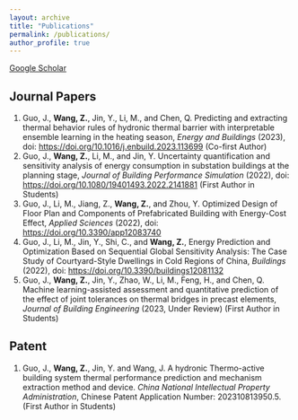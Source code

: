 ```yaml
---
layout: archive
title: "Publications"
permalink: /publications/
author_profile: true
---
```


<!-- {% if author.googlescholar %}
  You can also find my articles on <u><a href="{{author.googlescholar}}">my Google Scholar profile</a>.</u>
{% endif %}

{% include base_path %}

{% for post in site.publications reversed %}
  {% include archive-single.html %}
{% endfor %} -->

[Google Scholar](https://scholar.google.com/citations?user=LeJdiZ8AAAAJ&hl=zh-CN)

## Journal Papers
1.	Guo, J., **Wang, Z.**, Jin, Y., Li, M., and Chen, Q. Predicting and extracting thermal behavior rules of hydronic thermal barrier with interpretable ensemble learning in the heating season, *Energy and Buildings* (2023), doi: https://doi.org/10.1016/j.enbuild.2023.113699 (Co-first Author)
2.	Guo, J., **Wang, Z.**, Li, M., and Jin, Y. Uncertainty quantification and sensitivity analysis of energy consumption in substation buildings at the planning stage, *Journal of Building Performance Simulation* (2022), doi: https://doi.org/10.1080/19401493.2022.2141881 (First Author in Students)
3.	Guo, J., Li, M., Jiang, Z., **Wang, Z.**, and Zhou, Y. Optimized Design of Floor Plan and Components of Prefabricated Building with Energy-Cost Effect, *Applied Sciences* (2022), doi: https://doi.org/10.3390/app12083740
4.	Guo, J., Li, M., Jin, Y., Shi, C., and **Wang, Z.**, Energy Prediction and Optimization Based on Sequential Global Sensitivity Analysis: The Case Study of Courtyard-Style Dwellings in Cold Regions of China, *Buildings* (2022), doi: https://doi.org/10.3390/buildings12081132
5.	Guo, J., **Wang, Z.**, Jin, Y., Zhao, W., Li, M., Feng, H., and Chen, Q. Machine learning-assisted assessment and quantitative prediction of the effect of joint tolerances on thermal bridges in precast elements, *Journal of Building Engineering* (2023, Under Review) (First Author in Students)

## Patent
1.	Guo, J., **Wang, Z.**, Jin, Y. and Wang, J. A hydronic Thermo-active building system thermal performance prediction and mechanism extraction method and device. *China National Intellectual Property Administration*, Chinese Patent Application Number: 202310813950.5. (First Author in Students)
